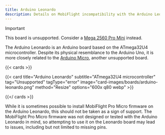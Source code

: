 ```yaml
---
title: Arduino Leonardo
description: Details on MobiFlight incompatibility with the Arduino Leonardo
---
```


> [!IMPORTANT]
> This board is unsupported. Consider a [Mega 2560 Pro Mini](../../arduino-mega-2560-pro-mini/) instead.

The Arduino Leonardo is an Arduino board based on the ATmega32U4 microcontroller.
Despite its physical resemblance to the Arduino Uno, it is more closely related to the [Arduino Micro](../../arduino-micro),
another unsupported board.


{{< cards >}}

{{< card title="Arduino Leonardo" subtitle="ATmega32U4 microcontroller" tag="Unsupported" tagType="error" image="card-images/boards/arduino-leonardo.png" method="Resize" options="600x q80 webp" >}}

{{</ cards >}}

While it is sometimes possible to install MobiFlight Pro Micro firmware on the Arduino Leonardo,
this should not be taken as a sign of support. The MobiFlight Pro Micro firmware was not designed
or tested with the Arduino Leonardo in mind, so attempting to use it on the Leonardo board may
lead to issues, including but not limited to missing pins.